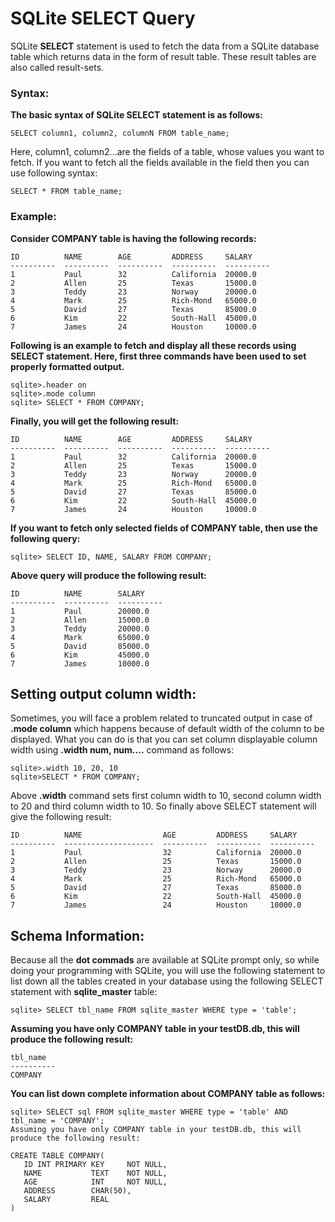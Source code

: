 **SQLite SELECT Query**
=======================

SQLite **SELECT** statement is used to fetch the data from a SQLite database
table which returns data in the form of result table. These result tables are
also called result-sets.

### **Syntax:**

**The basic syntax of SQLite SELECT statement is as follows:**

~~~~~~~~~~~~~~~~~~~~~~~~~~~~~~~~~~~~~~~~~~~~~~~~~~~~~~~~~~~~~~~~~~~~~~~~~~~~~~~~
SELECT column1, column2, columnN FROM table_name;
~~~~~~~~~~~~~~~~~~~~~~~~~~~~~~~~~~~~~~~~~~~~~~~~~~~~~~~~~~~~~~~~~~~~~~~~~~~~~~~~

Here, column1, column2...are the fields of a table, whose values you want to
fetch. If you want to fetch all the fields available in the field then you can
use following syntax:

~~~~~~~~~~~~~~~~~~~~~~~~~~~~~~~~~~~~~~~~~~~~~~~~~~~~~~~~~~~~~~~~~~~~~~~~~~~~~~~~
SELECT * FROM table_name;
~~~~~~~~~~~~~~~~~~~~~~~~~~~~~~~~~~~~~~~~~~~~~~~~~~~~~~~~~~~~~~~~~~~~~~~~~~~~~~~~

### **Example:**

**Consider COMPANY table is having the following records:**

~~~~~~~~~~~~~~~~~~~~~~~~~~~~~~~~~~~~~~~~~~~~~~~~~~~~~~~~~~~~~~~~~~~~~~~~~~~~~~~~
ID          NAME        AGE         ADDRESS     SALARY
----------  ----------  ----------  ----------  ----------
1           Paul        32          California  20000.0
2           Allen       25          Texas       15000.0
3           Teddy       23          Norway      20000.0
4           Mark        25          Rich-Mond   65000.0
5           David       27          Texas       85000.0
6           Kim         22          South-Hall  45000.0
7           James       24          Houston     10000.0
~~~~~~~~~~~~~~~~~~~~~~~~~~~~~~~~~~~~~~~~~~~~~~~~~~~~~~~~~~~~~~~~~~~~~~~~~~~~~~~~

**Following is an example to fetch and display all these records using SELECT
statement. Here, first three commands have been used to set properly formatted
output.**

~~~~~~~~~~~~~~~~~~~~~~~~~~~~~~~~~~~~~~~~~~~~~~~~~~~~~~~~~~~~~~~~~~~~~~~~~~~~~~~~
sqlite>.header on
sqlite>.mode column
sqlite> SELECT * FROM COMPANY;
~~~~~~~~~~~~~~~~~~~~~~~~~~~~~~~~~~~~~~~~~~~~~~~~~~~~~~~~~~~~~~~~~~~~~~~~~~~~~~~~

**Finally, you will get the following result:**

~~~~~~~~~~~~~~~~~~~~~~~~~~~~~~~~~~~~~~~~~~~~~~~~~~~~~~~~~~~~~~~~~~~~~~~~~~~~~~~~
ID          NAME        AGE         ADDRESS     SALARY
----------  ----------  ----------  ----------  ----------
1           Paul        32          California  20000.0
2           Allen       25          Texas       15000.0
3           Teddy       23          Norway      20000.0
4           Mark        25          Rich-Mond   65000.0
5           David       27          Texas       85000.0
6           Kim         22          South-Hall  45000.0
7           James       24          Houston     10000.0
~~~~~~~~~~~~~~~~~~~~~~~~~~~~~~~~~~~~~~~~~~~~~~~~~~~~~~~~~~~~~~~~~~~~~~~~~~~~~~~~

**If you want to fetch only selected fields of COMPANY table, then use the
following query:**

~~~~~~~~~~~~~~~~~~~~~~~~~~~~~~~~~~~~~~~~~~~~~~~~~~~~~~~~~~~~~~~~~~~~~~~~~~~~~~~~
sqlite> SELECT ID, NAME, SALARY FROM COMPANY;
~~~~~~~~~~~~~~~~~~~~~~~~~~~~~~~~~~~~~~~~~~~~~~~~~~~~~~~~~~~~~~~~~~~~~~~~~~~~~~~~

**Above query will produce the following result:**

~~~~~~~~~~~~~~~~~~~~~~~~~~~~~~~~~~~~~~~~~~~~~~~~~~~~~~~~~~~~~~~~~~~~~~~~~~~~~~~~
ID          NAME        SALARY
----------  ----------  ----------
1           Paul        20000.0
2           Allen       15000.0
3           Teddy       20000.0
4           Mark        65000.0
5           David       85000.0
6           Kim         45000.0
7           James       10000.0
~~~~~~~~~~~~~~~~~~~~~~~~~~~~~~~~~~~~~~~~~~~~~~~~~~~~~~~~~~~~~~~~~~~~~~~~~~~~~~~~

**Setting output column width:**
--------------------------------

Sometimes, you will face a problem related to truncated output in case of
**.mode column** which happens because of default width of the column to be
displayed. What you can do is that you can set column displayable column width
using **.width num, num....** command as follows:

~~~~~~~~~~~~~~~~~~~~~~~~~~~~~~~~~~~~~~~~~~~~~~~~~~~~~~~~~~~~~~~~~~~~~~~~~~~~~~~~
sqlite>.width 10, 20, 10
sqlite>SELECT * FROM COMPANY;
~~~~~~~~~~~~~~~~~~~~~~~~~~~~~~~~~~~~~~~~~~~~~~~~~~~~~~~~~~~~~~~~~~~~~~~~~~~~~~~~

Above **.width** command sets first column width to 10, second column width to
20 and third column width to 10. So finally above SELECT statement will give the
following result:

~~~~~~~~~~~~~~~~~~~~~~~~~~~~~~~~~~~~~~~~~~~~~~~~~~~~~~~~~~~~~~~~~~~~~~~~~~~~~~~~
ID          NAME                  AGE         ADDRESS     SALARY
----------  --------------------  ----------  ----------  ----------
1           Paul                  32          California  20000.0
2           Allen                 25          Texas       15000.0
3           Teddy                 23          Norway      20000.0
4           Mark                  25          Rich-Mond   65000.0
5           David                 27          Texas       85000.0
6           Kim                   22          South-Hall  45000.0
7           James                 24          Houston     10000.0
~~~~~~~~~~~~~~~~~~~~~~~~~~~~~~~~~~~~~~~~~~~~~~~~~~~~~~~~~~~~~~~~~~~~~~~~~~~~~~~~

**Schema Information:**
-----------------------

Because all the **dot commads** are available at SQLite prompt only, so while
doing your programming with SQLite, you will use the following statement to list
down all the tables created in your database using the following SELECT
statement with **sqlite_master** table:

~~~~~~~~~~~~~~~~~~~~~~~~~~~~~~~~~~~~~~~~~~~~~~~~~~~~~~~~~~~~~~~~~~~~~~~~~~~~~~~~
sqlite> SELECT tbl_name FROM sqlite_master WHERE type = 'table';
~~~~~~~~~~~~~~~~~~~~~~~~~~~~~~~~~~~~~~~~~~~~~~~~~~~~~~~~~~~~~~~~~~~~~~~~~~~~~~~~

**Assuming you have only COMPANY table in your testDB.db, this will produce the
following result:**

~~~~~~~~~~~~~~~~~~~~~~~~~~~~~~~~~~~~~~~~~~~~~~~~~~~~~~~~~~~~~~~~~~~~~~~~~~~~~~~~
tbl_name
----------
COMPANY
~~~~~~~~~~~~~~~~~~~~~~~~~~~~~~~~~~~~~~~~~~~~~~~~~~~~~~~~~~~~~~~~~~~~~~~~~~~~~~~~

**You can list down complete information about COMPANY table as follows:**

~~~~~~~~~~~~~~~~~~~~~~~~~~~~~~~~~~~~~~~~~~~~~~~~~~~~~~~~~~~~~~~~~~~~~~~~~~~~~~~~
sqlite> SELECT sql FROM sqlite_master WHERE type = 'table' AND tbl_name = 'COMPANY';
Assuming you have only COMPANY table in your testDB.db, this will produce the following result:

CREATE TABLE COMPANY(
   ID INT PRIMARY KEY     NOT NULL,
   NAME           TEXT    NOT NULL,
   AGE            INT     NOT NULL,
   ADDRESS        CHAR(50),
   SALARY         REAL
)
~~~~~~~~~~~~~~~~~~~~~~~~~~~~~~~~~~~~~~~~~~~~~~~~~~~~~~~~~~~~~~~~~~~~~~~~~~~~~~~~
